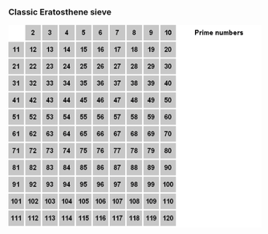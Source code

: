 ### Classic Eratosthene sieve
![alt text](https://github.com/ZangievM/kotlin_algo/blob/master/src/eratosthene/images/eratosphene.gif)
